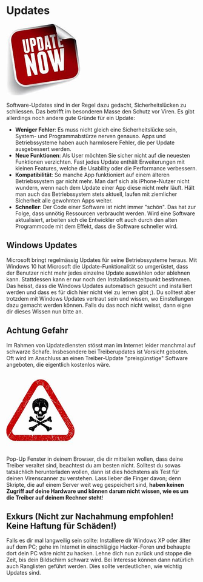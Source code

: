 # Updates

![Bild](<../05 Updates/res/update-now.jpg>)

Software-Updates sind in der Regel dazu gedacht, Sicherheitslücken zu schliessen. Das betrifft im besonderen Masse den Schutz vor Viren. Es gibt allerdings noch andere gute Gründe für ein Update:

* **Weniger Fehler**: Es muss nicht gleich eine Sicherheitslücke sein, System- und Programmabstürze nerven genauso. Apps und Betriebssysteme haben auch harmlosere Fehler, die per Update ausgebessert werden.
* **Neue Funktionen**: Als User möchten Sie sicher nicht auf die neuesten Funktionen verzichten. Fast jedes Update enthält Erweiterungen mit kleinen Features, welche die Usability oder die Performance verbessern.
* **Kompatibilität**: So manche App funktioniert auf einem älteren Betriebssystem gar nicht mehr. Man darf sich als iPhone-Nutzer nicht wundern, wenn nach dem Update einer App diese nicht mehr läuft. Hält man auch das Betriebssystem stets aktuell, laufen mit ziemlicher Sicherheit alle gewohnten Apps weiter.
* **Schneller**: Der Code einer Software ist nicht immer "schön". Das hat zur Folge, dass unnötig Ressourcen verbraucht werden. Wird eine Software aktualisiert, arbeiten sich die Entwickler oft auch durch den alten Programmcode mit dem Effekt, dass die Software schneller wird.

## Windows Updates

Microsoft bringt regelmässig Updates für seine Betriebssysteme heraus. Mit Windows 10 hat Microsoft die Update-Funktionalität so umgerüstet, dass der Benutzer nicht mehr jedes einzelne Update auswählen oder ablehnen kann. Stattdessen kann er nur noch den Installationszeitpunkt bestimmen. Das heisst, dass die Windows Updates automatisch gesucht und installiert werden und dass es für dich hier nicht viel zu lernen gibt ;). Du solltest aber trotzdem mit Windows Updates vertraut sein und wissen, wo Einstellungen dazu gemacht werden können. Falls du das noch nicht weisst, dann eigne dir dieses Wissen nun bitte an.

## Achtung Gefahr

Im Rahmen von Updatediensten stösst man im Internet leider manchmal auf schwarze Schafe. Insbesondere bei Treiberupdates ist Vorsicht geboten. Oft wird im Anschluss an einen Treiber-Update "preisgünstige" Software angeboten, die eigentlich kostenlos wäre.

![Bild](<../05 Updates/res/danger.jpg>)

Pop-Up Fenster in deinem Browser, die dir mitteilen wollen, dass deine Treiber veraltet sind, beachtest du am besten nicht. Solltest du sowas tatsächlich herunterladen wollen, dann ist dies höchstens als Test für deinen Virenscanner zu verstehen. Lass lieber die Finger davon; denn Skripte, die auf einem Server weit weg gespeichert sind, **haben keinen Zugriff auf deine Hardware und können darum nicht wissen, wie es um die Treiber auf deinem Rechner steht**!

## Exkurs (Nicht zur Nachahmung empfohlen! Keine Haftung für Schäden!)

Falls es dir mal langweilig sein sollte: Installiere dir Windows XP oder älter auf dem PC; gehe im Internet in einschlägige Hacker-Foren und behaupte dort dein PC wäre nicht zu hacken. Lehne dich nun zurück und stoppe die Zeit, bis dein Bildschirm schwarz wird. Bei Interesse können dann natürlich auch Ranglisten geführt werden. Dies sollte verdeutlichen, wie wichtig Updates sind.
